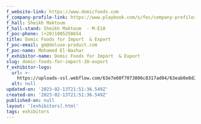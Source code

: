 ```yaml
---
f_website-link: https://www.domicfoods.com
f_company-profile-link: https://www.playbook.com/s/fec/company-profiles
f_hall: Sheikh Maktoum
f_hall-stand: Sheikh Maktoum  - M-E10
f_poc-phone: (+20)1005258654
title: Domic Foods for Import  & Export
f_poc-email: gm@deluxe-product.com
f_poc-name: Mohamed El-Nashar
f_exhibitor-name: Domic Foods for Import  & Export
slug: domic-foods-for-import-38-export
f_exhibitor-logo:
  url: >-
    https://uploads-ssl.webflow.com/63e7e60f7073806c8317ad04/63eab0e8d2e4cb2b7a3a4a91_MTM1OA.jpeg
  alt: null
updated-on: '2023-02-13T21:51:36.549Z'
created-on: '2023-02-13T21:51:36.549Z'
published-on: null
layout: '[exhibitors].html'
tags: exhibitors
---
```



